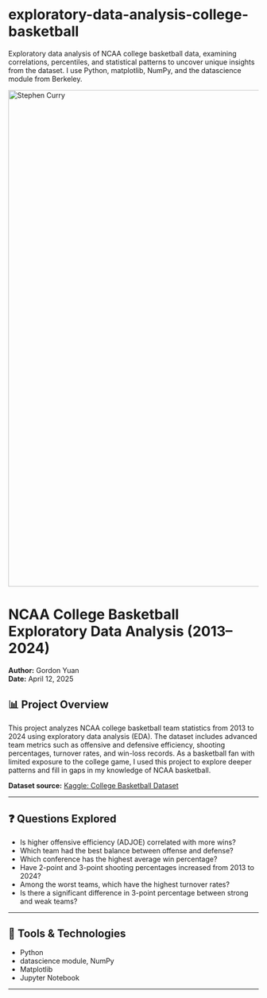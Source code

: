 # exploratory-data-analysis-college-basketball
Exploratory data analysis of NCAA college basketball data, examining correlations, percentiles, and statistical patterns to uncover unique insights from the dataset. I use Python, matplotlib, NumPy, and the datascience module from Berkeley. 

<img src="https://github.com/user-attachments/assets/17a88a98-0e65-422f-9e58-fef5974b617a" alt="Stephen Curry" width="1000">

# NCAA College Basketball Exploratory Data Analysis (2013–2024)

**Author:** Gordon Yuan  
**Date:** April 12, 2025

## 📊 Project Overview

This project analyzes NCAA college basketball team statistics from 2013 to 2024 using exploratory data analysis (EDA). The dataset includes advanced team metrics such as offensive and defensive efficiency, shooting percentages, turnover rates, and win-loss records. As a basketball fan with limited exposure to the college game, I used this project to explore deeper patterns and fill in gaps in my knowledge of NCAA basketball.

**Dataset source:** [Kaggle: College Basketball Dataset](https://www.kaggle.com/datasets/andrewsundberg/college-basketball-dataset/data)

---

## ❓ Questions Explored

- Is higher offensive efficiency (ADJOE) correlated with more wins?
- Which team had the best balance between offense and defense?
- Which conference has the highest average win percentage?
- Have 2-point and 3-point shooting percentages increased from 2013 to 2024?
- Among the worst teams, which have the highest turnover rates?
- Is there a significant difference in 3-point percentage between strong and weak teams?

---

## 🧰 Tools & Technologies

- Python
- datascience module, NumPy
- Matplotlib
- Jupyter Notebook

---
